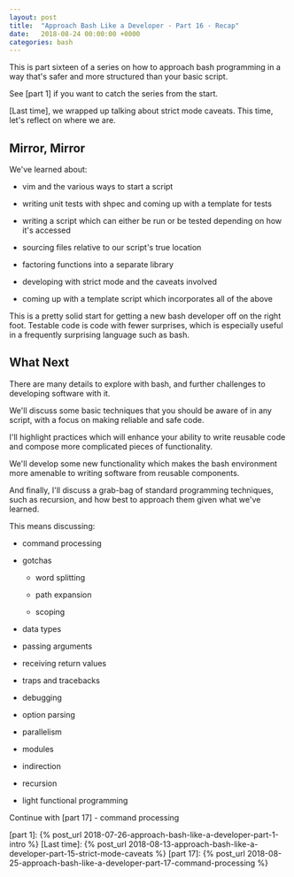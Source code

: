 ```yaml
---
layout: post
title:  "Approach Bash Like a Developer - Part 16 - Recap"
date:   2018-08-24 00:00:00 +0000
categories: bash
---
```


This is part sixteen of a series on how to approach bash programming in
a way that's safer and more structured than your basic script.

See [part 1] if you want to catch the series from the start.

[Last time], we wrapped up talking about strict mode caveats.  This
time, let's reflect on where we are.

Mirror, Mirror
--------------

We've learned about:

-   vim and the various ways to start a script

-   writing unit tests with shpec and coming up with a template for
    tests

-   writing a script which can either be run or be tested depending on
    how it's accessed

-   sourcing files relative to our script's true location

-   factoring functions into a separate library

-   developing with strict mode and the caveats involved

-   coming up with a template script which incorporates all of the above

This is a pretty solid start for getting a new bash developer off on the
right foot.  Testable code is code with fewer surprises, which is
especially useful in a frequently surprising language such as bash.

What Next
---------

There are many details to explore with bash, and further challenges to
developing software with it.

We'll discuss some basic techniques that you should be aware of in any
script, with a focus on making reliable and safe code.

I'll highlight practices which will enhance your ability to write
reusable code and compose more complicated pieces of functionality.

We'll develop some new functionality which makes the bash environment
more amenable to writing software from reusable components.

And finally, I'll discuss a grab-bag of standard programming techniques,
such as recursion, and how best to approach them given what we've
learned.

This means discussing:

-   command processing

-   gotchas

    -   word splitting

    -   path expansion

    -   scoping

-   data types

-   passing arguments

-   receiving return values

-   traps and tracebacks

-   debugging

-   option parsing

-   parallelism

-   modules

-   indirection

-   recursion

-   light functional programming

Continue with [part 17] - command processing

  [part 1]:       {% post_url 2018-07-26-approach-bash-like-a-developer-part-1-intro                      %}
  [Last time]:    {% post_url 2018-08-13-approach-bash-like-a-developer-part-15-strict-mode-caveats       %}
  [part 17]:      {% post_url 2018-08-25-approach-bash-like-a-developer-part-17-command-processing        %}
